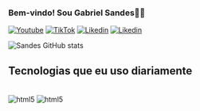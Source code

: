 ### Bem-vindo! Sou Gabriel Sandes👋🏻
[![Youtube](https://img.shields.io/badge/YouTube-FF0000?style=for-the-badge&logo=youtube&logoColor=white)](https://www.youtube.com/@sandes_dev)
[![TikTok](https://img.shields.io/badge/TikTok-000000?style=for-the-badge&logo=tiktok&logoColor=white)](https://www.tiktok.com/@sandesdev?langpt-br)
[![Likedin](https://img.shields.io/badge/LinkedIn-0077B5?style=for-the-badge&logo=linkedin&logoColor=white)](https://www.linkedin.com/in/sandesdev/)
[![Likedin](https://img.shields.io/badge/Instagram-E4405F?style=for-the-badge&logo=instagram&logoColor=white)](https://www.instagram.com/sandesdev/)

![Sandes GitHub stats](https://github-readme-stats.vercel.app/api?username=dev-sandes&show_icons=true&theme=dark)

## Tecnologias que eu uso diariamente

<div style="display: inline_block"><br/>
  <img align="center" alt="html5" src="https://img.shields.io/badge/Python-3776AB?style=for-the-badge&logo=python&logoColor=white" />
  <img align="center" alt="html5" src="https://img.shields.io/badge/PyCharm-000000.svg?&style=for-the-badge&logo=PyCharm&logoColor=white" />
</div>
